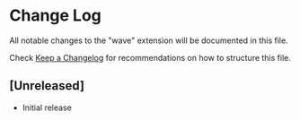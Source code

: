 # Change Log

All notable changes to the "wave" extension will be documented in this file.

Check [Keep a Changelog](http://keepachangelog.com/) for recommendations on how to structure this file.

## [Unreleased]

- Initial release